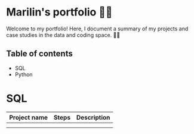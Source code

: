# Marilin's portfolio 🦸‍♀️
Welcome to my portfolio! Here, I document a summary of my projects and case studies in the data and coding space. 🙋‍♀️

## Table of contents
* SQL
* Python

# SQL
| Project name  | Steps         | Description |
| ------------- | ------------- |-------------|
|               |               |             |
|               |               |             |
